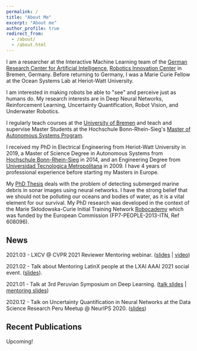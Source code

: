 ```yaml
---
permalink: /
title: "About Me"
excerpt: "About me"
author_profile: true
redirect_from: 
  - /about/
  - /about.html
---
```


I am a researcher at the Interactive Machine Learning team of the [German Research Center for Artificial Intelligence](https://www.dfki.de), [Robotics Innovation Center](https://robotik.dfki-bremen.de) in Bremen, Germany. Before returning to Germany, I was a Marie Curie Fellow at the Ocean Systems Lab at Heriot-Watt University.

I am interested in making robots be able to "see" and perceive just as humans do. My research interests are in Deep Neural Networks, Reinforcement Learning, Uncertainty Quantification, Robot Vision, and Underwater Robotics.

I regularly teach courses at the [University of Bremen](http://www.informatik.uni-bremen.de/) and teach and supervise Master Students at the Hochschule Bonn-Rhein-Sieg's [Master of Autonomous Systems Program](https://www.h-brs.de/en/inf/study/master/autonomous-systems).

I received my PhD in Electrical Engineering from Heriot-Watt University in 2019, a Master of Science Degree in Autonomous Systems from [Hochschule Bonn-Rhein-Sieg](https://www.h-brs.de) in 2014, and an Engineering Degree from [Universidad Tecnologica Metropolitana](http://www.utem.cl) in 2009. I have 4 years of professional experience before starting my Masters in Europe.

My [PhD Thesis](https://arxiv.org/abs/1905.05241) deals with the problem of detecting submerged marine debris in sonar images using neural networks. I have the strong belief that we should not be polluting our oceans and bodies of water, as it is a vital element for our survival. My PhD research was developed in the context of the Marie Skłodowska-Curie Initial Training Network [Robocademy](https://www.robocademy-project.eu) which was funded by the European Commission (FP7-PEOPLE-2013-ITN, Ref 608096).

## News
2021.03 - LXCV @ CVPR 2021 Reviewer Mentoring webinar. ([slides](https://mvaldenegro.github.io/files/LXCV-CVPR-2021-review-mentoring.pdf) | [video](https://www.youtube.com/watch?v=v9sCP7WIBno))

2021.02 - Talk about Mentoring LatinX people at the LXAI AAAI 2021 social event. ([slides](https://mvaldenegro.github.io/files/LXAI-AAAI-2021-mentoring-social.pdf)).

2021.01 - Talk at 3rd Peruvian Symposium on Deep Learning. ([talk slides](https://mvaldenegro.github.io/files/SPDL2021-incertidumbre-redes-neuronales-robotica.pdf) | [mentoring slides](https://mvaldenegro.github.io/files/SPDL2021-mentoria.pdf))

2020.12 - Talk on Uncertainty Quantification in Neural Networks at the Data Science Research Peru Meetup @ NeurIPS 2020. ([slides](https://mvaldenegro.github.io/files/DSRP-meetup-NeurIPS-2020-incertidumbre-redes-neuronales.pdf))

## Recent Publications

Upcoming!